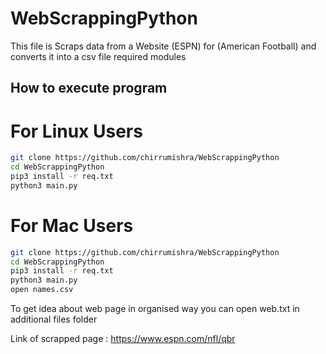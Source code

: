 # WebScrappingPython
This file is Scraps data from a Website (ESPN) for (American Football) and converts it into a csv file
required modules 

## How to execute program 
# For Linux Users
```bash
git clone https://github.com/chirrumishra/WebScrappingPython
cd WebScrappingPython
pip3 install -r req.txt
python3 main.py
```
# For Mac Users
```bash
git clone https://github.com/chirrumishra/WebScrappingPython
cd WebScrappingPython
pip3 install -r req.txt
python3 main.py
open names.csv
```

To get idea about web page in organised way you can open web.txt in additional files folder


Link of scrapped page : https://www.espn.com/nfl/qbr
